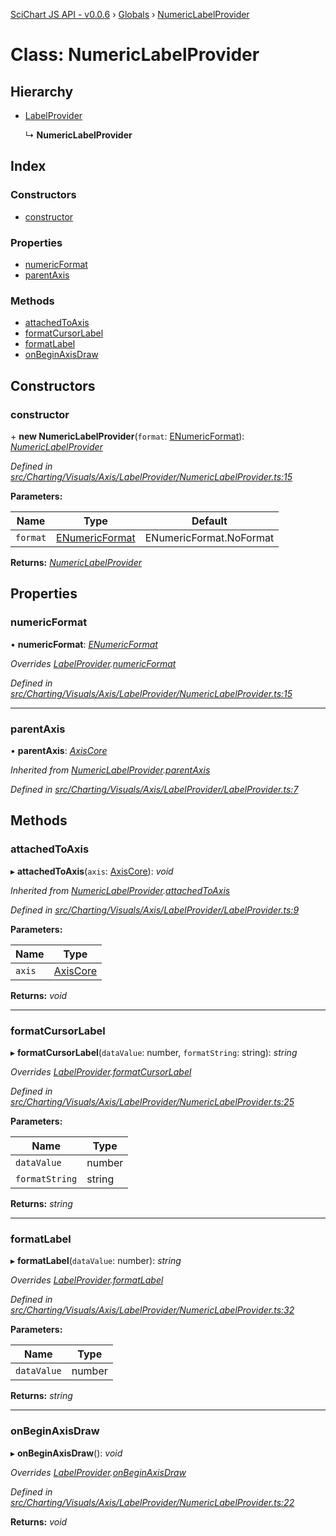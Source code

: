 [SciChart JS API - v0.0.6](../README.md) › [Globals](../globals.md) › [NumericLabelProvider](numericlabelprovider.md)

# Class: NumericLabelProvider

## Hierarchy

* [LabelProvider](labelprovider.md)

  ↳ **NumericLabelProvider**

## Index

### Constructors

* [constructor](numericlabelprovider.md#constructor)

### Properties

* [numericFormat](numericlabelprovider.md#numericformat)
* [parentAxis](numericlabelprovider.md#parentaxis)

### Methods

* [attachedToAxis](numericlabelprovider.md#attachedtoaxis)
* [formatCursorLabel](numericlabelprovider.md#formatcursorlabel)
* [formatLabel](numericlabelprovider.md#formatlabel)
* [onBeginAxisDraw](numericlabelprovider.md#onbeginaxisdraw)

## Constructors

###  constructor

\+ **new NumericLabelProvider**(`format`: [ENumericFormat](../enums/enumericformat.md)): *[NumericLabelProvider](numericlabelprovider.md)*

*Defined in [src/Charting/Visuals/Axis/LabelProvider/NumericLabelProvider.ts:15](https://github.com/ABTSoftware/SciChart.Dev/blob/f6fba97af2/Web/src/SciChart/src/Charting/Visuals/Axis/LabelProvider/NumericLabelProvider.ts#L15)*

**Parameters:**

Name | Type | Default |
------ | ------ | ------ |
`format` | [ENumericFormat](../enums/enumericformat.md) | ENumericFormat.NoFormat |

**Returns:** *[NumericLabelProvider](numericlabelprovider.md)*

## Properties

###  numericFormat

• **numericFormat**: *[ENumericFormat](../enums/enumericformat.md)*

*Overrides [LabelProvider](labelprovider.md).[numericFormat](labelprovider.md#abstract-numericformat)*

*Defined in [src/Charting/Visuals/Axis/LabelProvider/NumericLabelProvider.ts:15](https://github.com/ABTSoftware/SciChart.Dev/blob/f6fba97af2/Web/src/SciChart/src/Charting/Visuals/Axis/LabelProvider/NumericLabelProvider.ts#L15)*

___

###  parentAxis

• **parentAxis**: *[AxisCore](axiscore.md)*

*Inherited from [NumericLabelProvider](numericlabelprovider.md).[parentAxis](numericlabelprovider.md#parentaxis)*

*Defined in [src/Charting/Visuals/Axis/LabelProvider/LabelProvider.ts:7](https://github.com/ABTSoftware/SciChart.Dev/blob/f6fba97af2/Web/src/SciChart/src/Charting/Visuals/Axis/LabelProvider/LabelProvider.ts#L7)*

## Methods

###  attachedToAxis

▸ **attachedToAxis**(`axis`: [AxisCore](axiscore.md)): *void*

*Inherited from [NumericLabelProvider](numericlabelprovider.md).[attachedToAxis](numericlabelprovider.md#attachedtoaxis)*

*Defined in [src/Charting/Visuals/Axis/LabelProvider/LabelProvider.ts:9](https://github.com/ABTSoftware/SciChart.Dev/blob/f6fba97af2/Web/src/SciChart/src/Charting/Visuals/Axis/LabelProvider/LabelProvider.ts#L9)*

**Parameters:**

Name | Type |
------ | ------ |
`axis` | [AxisCore](axiscore.md) |

**Returns:** *void*

___

###  formatCursorLabel

▸ **formatCursorLabel**(`dataValue`: number, `formatString`: string): *string*

*Overrides [LabelProvider](labelprovider.md).[formatCursorLabel](labelprovider.md#abstract-formatcursorlabel)*

*Defined in [src/Charting/Visuals/Axis/LabelProvider/NumericLabelProvider.ts:25](https://github.com/ABTSoftware/SciChart.Dev/blob/f6fba97af2/Web/src/SciChart/src/Charting/Visuals/Axis/LabelProvider/NumericLabelProvider.ts#L25)*

**Parameters:**

Name | Type |
------ | ------ |
`dataValue` | number |
`formatString` | string |

**Returns:** *string*

___

###  formatLabel

▸ **formatLabel**(`dataValue`: number): *string*

*Overrides [LabelProvider](labelprovider.md).[formatLabel](labelprovider.md#abstract-formatlabel)*

*Defined in [src/Charting/Visuals/Axis/LabelProvider/NumericLabelProvider.ts:32](https://github.com/ABTSoftware/SciChart.Dev/blob/f6fba97af2/Web/src/SciChart/src/Charting/Visuals/Axis/LabelProvider/NumericLabelProvider.ts#L32)*

**Parameters:**

Name | Type |
------ | ------ |
`dataValue` | number |

**Returns:** *string*

___

###  onBeginAxisDraw

▸ **onBeginAxisDraw**(): *void*

*Overrides [LabelProvider](labelprovider.md).[onBeginAxisDraw](labelprovider.md#abstract-onbeginaxisdraw)*

*Defined in [src/Charting/Visuals/Axis/LabelProvider/NumericLabelProvider.ts:22](https://github.com/ABTSoftware/SciChart.Dev/blob/f6fba97af2/Web/src/SciChart/src/Charting/Visuals/Axis/LabelProvider/NumericLabelProvider.ts#L22)*

**Returns:** *void*
